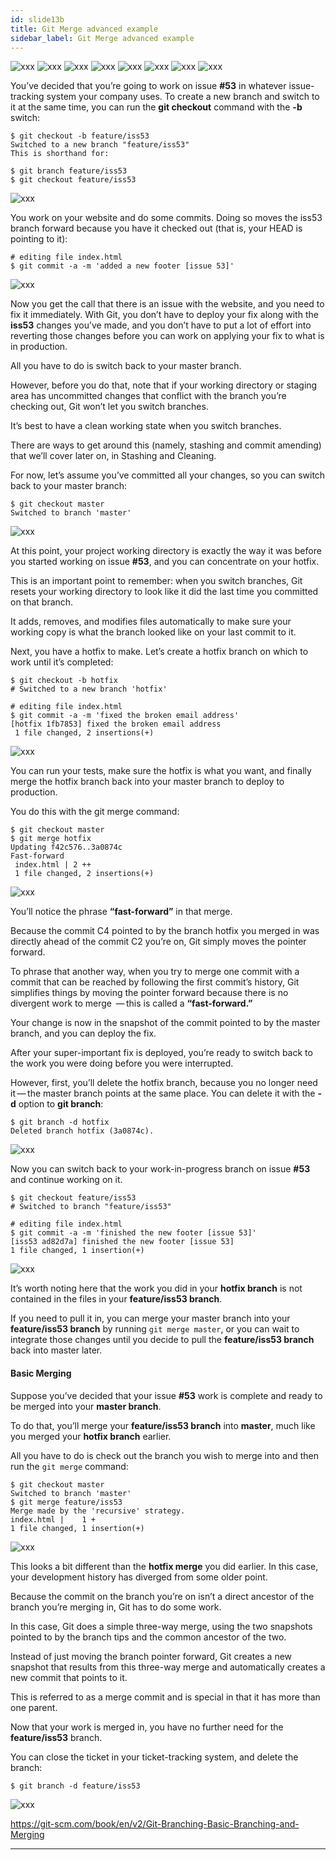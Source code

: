 ```yaml
---
id: slide13b
title: Git Merge advanced example
sidebar_label: Git Merge advanced example
---
```


<!-- https://www.atlassian.com/git/tutorials/using-branches/git-merge -->

![xxx](https://raw.githubusercontent.com/ChickenKyiv/awesome-git-article/master/img/merge/advanced/one.png)
![xxx](https://raw.githubusercontent.com/ChickenKyiv/awesome-git-article/master/img/merge/advanced/two.png)
![xxx](https://raw.githubusercontent.com/ChickenKyiv/awesome-git-article/master/img/merge/advanced/three.png)
![xxx](https://raw.githubusercontent.com/ChickenKyiv/awesome-git-article/master/img/merge/advanced/four.png)
![xxx](https://raw.githubusercontent.com/ChickenKyiv/awesome-git-article/master/img/merge/advanced/five.png)
![xxx](https://raw.githubusercontent.com/ChickenKyiv/awesome-git-article/master/img/merge/advanced/six.png)
![xxx](https://raw.githubusercontent.com/ChickenKyiv/awesome-git-article/master/img/merge/advanced/seven.png)
![xxx](https://raw.githubusercontent.com/ChickenKyiv/awesome-git-article/master/img/merge/advanced/eight.png)


You’ve decided that you’re going to work on issue **#53** in whatever issue-tracking system your company uses. To create a new branch and switch to it at the same time, you can run the **git checkout** command with the **-b** switch:

```
$ git checkout -b feature/iss53
Switched to a new branch "feature/iss53"
This is shorthand for:

$ git branch feature/iss53
$ git checkout feature/iss53
```

![xxx](https://raw.githubusercontent.com/ChickenKyiv/awesome-git-article/master/img/merge/git-merge-default.png)

You work on your website and do some commits. Doing so moves the iss53 branch forward because you have it checked out (that is, your HEAD is pointing to it):

```
# editing file index.html
$ git commit -a -m 'added a new footer [issue 53]'
```


![xxx](https://raw.githubusercontent.com/ChickenKyiv/awesome-git-article/master/img/merge/git-merge-default.png)




Now you get the call that there is an issue with the website, and you need to fix it immediately. With Git, you don’t have to deploy your fix along with the **iss53** changes you’ve made, and you don’t have to put a lot of effort into reverting those changes before you can work on applying your fix to what is in production.






All you have to do is switch back to your master branch.

However, before you do that, note that if your working directory or staging area has uncommitted changes that conflict with the branch you’re checking out, Git won’t let you switch branches.

It’s best to have a clean working state when you switch branches.

There are ways to get around this (namely, stashing and commit amending) that we’ll cover later on, in Stashing and Cleaning.

For now, let’s assume you’ve committed all your changes, so you can switch back to your master branch:

```
$ git checkout master
Switched to branch 'master'
```

![xxx](https://raw.githubusercontent.com/ChickenKyiv/awesome-git-article/master/img/merge/git-merge-default.png)

At this point, your project working directory is exactly the way it was before you started working on issue **#53**, and you can concentrate on your hotfix.

This is an important point to remember: when you switch branches, Git resets your working directory to look like it did the last time you committed on that branch.

It adds, removes, and modifies files automatically to make sure your working copy is what the branch looked like on your last commit to it.

Next, you have a hotfix to make. Let’s create a hotfix branch on which to work until it’s completed:

```
$ git checkout -b hotfix
# Switched to a new branch 'hotfix'

# editing file index.html
$ git commit -a -m 'fixed the broken email address'
[hotfix 1fb7853] fixed the broken email address
 1 file changed, 2 insertions(+)
```


![xxx](https://raw.githubusercontent.com/ChickenKyiv/awesome-git-article/master/img/merge/git-merge-default.png)


 You can run your tests, make sure the hotfix is what you want, and finally merge the hotfix branch back into your master branch to deploy to production.

 You do this with the git merge command:

```
$ git checkout master
$ git merge hotfix
Updating f42c576..3a0874c
Fast-forward
 index.html | 2 ++
 1 file changed, 2 insertions(+)
 ```


 ![xxx](https://raw.githubusercontent.com/ChickenKyiv/awesome-git-article/master/img/merge/git-merge-default.png)


You’ll notice the phrase **“fast-forward”** in that merge.

Because the commit C4 pointed to by the branch hotfix you merged in was directly ahead of the commit C2 you’re on, Git simply moves the pointer forward.

To phrase that another way, when you try to merge one commit with a commit that can be reached by following the first commit’s history, Git simplifies things by moving the pointer forward because there is no divergent work to merge  — this is called a **“fast-forward.”**

Your change is now in the snapshot of the commit pointed to by the master branch, and you can deploy the fix.

After your super-important fix is deployed, you’re ready to switch back to the work you were doing before you were interrupted.

However, first, you’ll delete the hotfix branch, because you no longer need it — the master branch points at the same place. You can delete it with the **-d** option to **git branch**:

```
$ git branch -d hotfix
Deleted branch hotfix (3a0874c).
```

![xxx](https://raw.githubusercontent.com/ChickenKyiv/awesome-git-article/master/img/merge/git-merge-default.png)

Now you can switch back to your work-in-progress branch on issue **#53** and continue working on it.

```
$ git checkout feature/iss53
# Switched to branch "feature/iss53"

# editing file index.html
$ git commit -a -m 'finished the new footer [issue 53]'
[iss53 ad82d7a] finished the new footer [issue 53]
1 file changed, 1 insertion(+)
```

![xxx](https://raw.githubusercontent.com/ChickenKyiv/awesome-git-article/master/img/merge/git-merge-default.png)

It’s worth noting here that the work you did in your **hotfix branch** is not contained in the files in your **feature/iss53 branch**.

If you need to pull it in, you can merge your master branch into your **feature/iss53 branch** by running `git merge master`, or you can wait to integrate those changes until you decide to pull the **feature/iss53 branch** back into master later.

#### Basic Merging

Suppose you’ve decided that your issue **#53** work is complete and ready to be merged into your **master branch**.

To do that, you’ll merge your **feature/iss53 branch** into **master**, much like you merged your **hotfix branch** earlier.

All you have to do is check out the branch you wish to merge into and then run the `git merge` command:

```
$ git checkout master
Switched to branch 'master'
$ git merge feature/iss53
Merge made by the 'recursive' strategy.
index.html |    1 +
1 file changed, 1 insertion(+)

```

![xxx](https://raw.githubusercontent.com/ChickenKyiv/awesome-git-article/master/img/merge/git-merge-default.png)

This looks a bit different than the **hotfix merge** you did earlier.
In this case, your development history has diverged from some older point.

Because the commit on the branch you’re on isn’t a direct ancestor of the branch you’re merging in, Git has to do some work.

In this case, Git does a simple three-way merge, using the two snapshots pointed to by the branch tips and the common ancestor of the two.



Instead of just moving the branch pointer forward, Git creates a new snapshot that results from this three-way merge and automatically creates a new commit that points to it.

This is referred to as a merge commit and is special in that it has more than one parent.

Now that your work is merged in, you have no further need for the **feature/iss53** branch.

You can close the ticket in your ticket-tracking system, and delete the branch:

```
$ git branch -d feature/iss53
```

![xxx](https://raw.githubusercontent.com/ChickenKyiv/awesome-git-article/master/img/merge/git-merge-default.png)

https://git-scm.com/book/en/v2/Git-Branching-Basic-Branching-and-Merging


----
